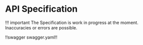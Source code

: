 # API Specification

!!! important
    The Specification is work in progress at the moment. Inaccuracies or errors are possible.

!!swagger swagger.yaml!!
